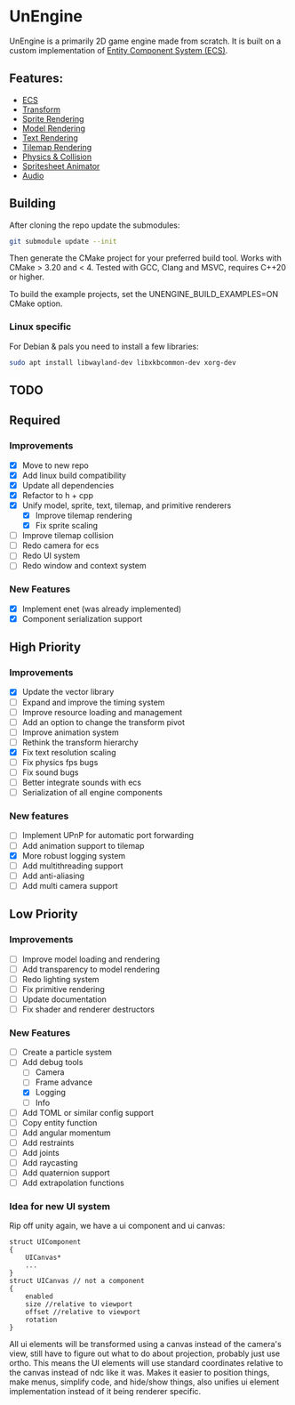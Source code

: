 # UnEngine

UnEngine is a primarily 2D game engine made from scratch. 
It is built on a custom implementation of [Entity Component System (ECS)](doc/ECS%20Reference.md).

## Features:
- [ECS](doc/ECS%20Reference.md)
- [Transform](doc/Transform%20Reference.md)
- [Sprite Rendering](doc/Sprite%20Reference.md)
- [Model Rendering](todo)
- [Text Rendering](doc/TextRender%20Reference.md)
- [Tilemap Rendering](doc/Tiled%20Reference.md)
- [Physics & Collision](doc/Physics%20Reference.md)
- [Spritesheet Animator](doc/Sprite%20Reference.md)
- [Audio](doc/Audio%20Reference.md)

## Building
After cloning the repo update the submodules:
```bash
git submodule update --init
```
Then generate the CMake project for your preferred build tool. Works with CMake > 3.20 and < 4. Tested with GCC, Clang and MSVC, requires C++20 or higher.

To build the example projects, set the UNENGINE_BUILD_EXAMPLES=ON CMake option.

### Linux specific
For Debian & pals you need to install a few libraries:
```bash
sudo apt install libwayland-dev libxkbcommon-dev xorg-dev
```

## TODO
## Required
### Improvements
- [x] Move to new repo
- [x] Add linux build compatibility
- [x] Update all dependencies
- [x] Refactor to h + cpp
- [x] Unify model, sprite, text, tilemap, and primitive renderers
  - [x] Improve tilemap rendering
  - [x] Fix sprite scaling
- [ ] Improve tilemap collision
- [ ] Redo camera for ecs
- [ ] Redo UI system
- [ ] Redo window and context system

### New Features
- [x] Implement enet (was already implemented)
- [x] Component serialization support

## High Priority
### Improvements
- [x] Update the vector library
- [ ] Expand and improve the timing system
- [ ] Improve resource loading and management
- [ ] Add an option to change the transform pivot
- [ ] Improve animation system
- [ ] Rethink the transform hierarchy
- [x] Fix text resolution scaling
- [ ] Fix physics fps bugs
- [ ] Fix sound bugs
- [ ] Better integrate sounds with ecs
- [ ] Serialization of all engine components

### New features
- [ ] Implement UPnP for automatic port forwarding
- [ ] Add animation support to tilemap
- [x] More robust logging system
- [ ] Add multithreading support
- [ ] Add anti-aliasing
- [ ] Add multi camera support

## Low Priority
### Improvements
- [ ] Improve model loading and rendering
- [ ] Add transparency to model rendering
- [ ] Redo lighting system
- [ ] Fix primitive rendering
- [ ] Update documentation
- [ ] Fix shader and renderer destructors

### New Features
- [ ] Create a particle system
- [ ] Add debug tools
  - [ ] Camera
  - [ ] Frame advance
  - [x] Logging
  - [ ] Info
- [ ] Add TOML or similar config support
- [ ] Copy entity function
- [ ] Add angular momentum
- [ ] Add restraints
- [ ] Add joints
- [ ] Add raycasting
- [ ] Add quaternion support
- [ ] Add extrapolation functions

### Idea for new UI system
Rip off unity again, we have a ui component and ui canvas:
```
struct UIComponent
{
    UICanvas*
    ...
}
struct UICanvas // not a component
{
    enabled
    size //relative to viewport
    offset //relative to viewport
    rotation 
}
```
All ui elements will be transformed using a canvas instead of the camera's view, still have to figure out what to do about projection, probably just use ortho.
This means the UI elements will use standard coordinates relative to the canvas instead of ndc like it was. Makes it easier to position things, make menus, simplify code, and hide/show things, also unifies ui element implementation instead of it being renderer specific.
